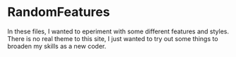 # RandomFeatures
In these files, I wanted to eperiment with some different features and styles. There is no real theme to this site, I just wanted to try out some things to broaden my skills as a new coder. 
